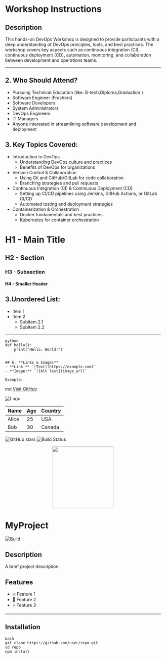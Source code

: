 # Workshop Instructions

## Description
This hands-on DevOps Workshop is designed to provide participants with a deep understanding of DevOps principles, tools, and best practices. The workshop covers key aspects such as continuous integration (CI), continuous deployment (CD), automation, monitoring, and collaboration between development and operations teams.

---

## 2. **Who Should Attend?**
- Pursuing Technical Education (like. B-tech,Diploma,Graduation )
- Software Engineer (Freshers)
- Software Developers
- System Administrators
- DevOps Engineers
- IT Managers
- Anyone interested in streamlining software development and deployment

## 3. **Key Topics Covered:**
- Introduction to DevOps
    - Understanding DevOps culture and practices
    - Benefits of DevOps for organizations
- Version Control & Collaboration
    - Using Git and GitHub/GitLab for code collaboration
    - Branching strategies and pull requests
- Continuous Integration (CI) & Continuous Deployment (CD)
    - Setting up CI/CD pipelines using Jenkins, GitHub Actions, or GitLab CI/CD
    - Automated testing and deployment strategies
- Containerization & Orchestration
    - Docker fundamentals and best practices
    - Kubernetes for container orchestration

# H1 - Main Title
## H2 - Section
### H3 - Subsection
#### H4 - Smaller Header

## 3.Unordered List:
- Item 1
- Item 2
  - Subitem 2.1
  - Subitem 2.2

---
```
python
def hello():
    print("Hello, World!")


## 6. **Links & Images**
- **Link:** `[Text](https://example.com)`
- **Image:** `![Alt Text](image_url)`

Example:
```
md
[Visit GitHub](https://github.com)

![Logo](https://example.com/logo.png)

| Name  | Age | Country  |
|-------|-----|---------|
| Alice | 25  | USA     |
| Bob   | 30  | Canada  |


![GitHub stars](https://img.shields.io/github/stars/yourrepo.svg)
![Build Status](https://img.shields.io/badge/build-passing-brightgreen)


<p align="center">
  <img src="https://example.com/image.png" width="200">
</p>


# MyProject

![Build](https://img.shields.io/badge/build-passing-brightgreen)

## Description
A brief project description.

## Features
- 🔥 Feature 1
- 🚀 Feature 2
- ⚡ Feature 3
---
## Installation
```
bash
git clone https://github.com/user/repo.git
cd repo
npm install

